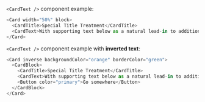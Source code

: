 `<CardText />` component example:

```js
<Card width="50%" block>
  <CardTitle>Special Title Treatment</CardTitle>
  <CardText>With supporting text below as a natural lead-in to additional content.</CardText>
</Card>
```

`<CardText />` component example with **inverted text**:

```js
<Card inverse backgroundColor="orange" borderColor="green">
  <CardBlock>
    <CardTitle>Special Title Treatment</CardTitle>
    <CardText>With supporting text below as a natural lead-in to additional content.</CardText>
    <Button color="primary">Go somewhere</Button>
  </CardBlock>
</Card>
```
